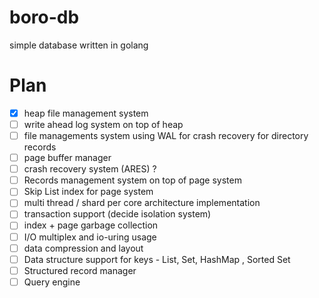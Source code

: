 # boro-db
simple database written in golang

# Plan
- [x] heap file management system
- [ ] write ahead log system on top of heap
- [ ] file managements system using WAL for crash recovery for directory records
- [ ] page buffer manager
- [ ] crash recovery system (ARES) ?
- [ ] Records management system on top of page system
- [ ] Skip List index for page system
- [ ] multi thread / shard per core architecture implementation
- [ ] transaction support (decide isolation system)
- [ ] index + page garbage collection
- [ ] I/O multiplex and io-uring usage
- [ ] data compression and layout
- [ ] Data structure support for keys - List, Set, HashMap , Sorted Set
- [ ] Structured record manager
- [ ] Query engine
